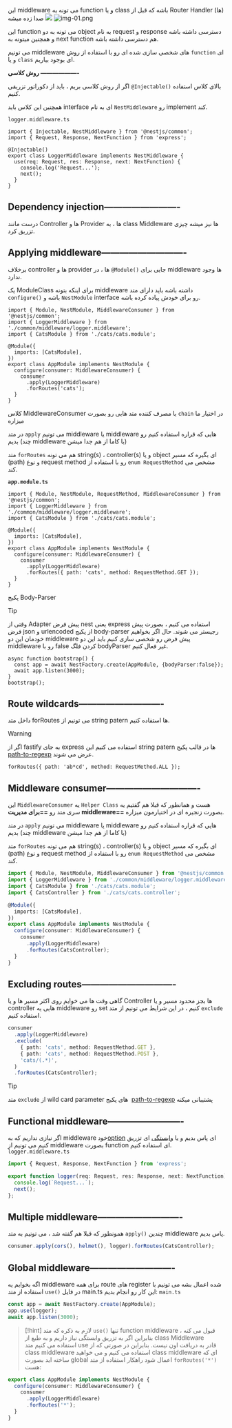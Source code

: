 این middleware می تونه یه function و یا class باشه که قبل از Router Handler (ها) صدا زده میشه
![](Notes/01%20-%20EcmaScript/NestJs/OverView/05%20-%20Middlewares/Images/img-01.png)
![img-01.png](https://raw.githubusercontent.com/SoroushMomtahan/Notes/main/01%20-%20EcmaScript/NestJs/OverView/02%20-%20Middlewares/Images/img-01.png)

این function می تونه به دو object به نام request و response دسترسی داشته باشه و همچنین میتونه به next function هم دسترسی داشته باشه.

می تونیم middleware های شخصی سازی شده ای رو با استفاده از روش `function` ای و یا `class` ای بوجود بیاریم.

**روش کلاسی ——————-**

اگر از روش کلاسی بریم ، باید از دکوراتور تزریقی `@Injectable()` بالای کلاس استفاده کنیم.

همچنین این کلاس باید interface ای به نام `NestMiddleware` رو implement کند.

`logger.middleware.ts`

```tsx
import { Injectable, NestMiddleware } from '@nestjs/common';
import { Request, Response, NextFunction } from 'express';

@Injectable()
export class LoggerMiddleware implements NestMiddleware {
  use(req: Request, res: Response, next: NextFunction) {
    console.log('Request...');
    next();
  }
}

```

## **Dependency injection————————-**

درست مانند Controller ها و Provider ها ، به class Middleware ها نیز میشه چیزی تزریق کرد.

## **Applying middleware—————————-**

برخلاف controller ها و provider ها ، در `@Module()` جایی برای middleware ها وجود ندارد.

یک ModuleClass برای اینکه بتونه middleware داشته باشه باید دارای متد `configure()` باشه و `NestModule` interface رو برای خودش پیاده کرده باشه.

```tsx
import { Module, NestModule, MiddlewareConsumer } from '@nestjs/common';
import { LoggerMiddleware } from './common/middleware/logger.middleware';
import { CatsModule } from './cats/cats.module';

@Module({
  imports: [CatsModule],
})
export class AppModule implements NestModule {
  configure(consumer: MiddlewareConsumer) {
    consumer
      .apply(LoggerMiddleware)
      .forRoutes('cats');
  }
}
```

کلاس MiddlewareConsumer یا مصرف کننده متد هایی رو بصورت `chain` در اختیار ما میزاره

در متد `apply` می تونیم middleware یا middleware هایی که قراره استفاده کنیم رو بدیم (چند middleware با کاما از هم جدا میشن)

متد `forRoutes` هم می تونه string(s) ، controller(s) و یا object ای بگیره که مسیر (path) و نوع request method رو با استفاده از `enum RequestMethod` مشخص می کند.

**`app.module.ts`**

```tsx
import { Module, NestModule, RequestMethod, MiddlewareConsumer } from '@nestjs/common';
import { LoggerMiddleware } from './common/middleware/logger.middleware';
import { CatsModule } from './cats/cats.module';

@Module({
  imports: [CatsModule],
})
export class AppModule implements NestModule {
  configure(consumer: MiddlewareConsumer) {
    consumer
      .apply(LoggerMiddleware)
      .forRoutes({ path: 'cats', method: RequestMethod.GET });
  }
}
```

پکیج Body-Parser
>[!tip]
>وقتی از Adapter پیش فرض nest یعنی express استفاده می کنیم ، بصورت پیش فرض json و urlencoded از پکیج body-parser رجیستر می شوند. حال اگر بخواهیم خودمان این دو middleware پیش فرض رو شخصی سازی کنیم باید این دو middleware رو با false کردن فلگ bodyParser غیر فعال کنیم.
```tsx
async function bootstrap() {
  const app = await NestFactory.create(AppModule, {bodyParser:false});
  await app.listen(3000);
}
bootstrap();
```

## **Route wildcards—————————-**

داخل متد forRoutes می تونیم از string patern ها استفاده کنیم.

>[!warning]
>اگر از fastify به جای express استفاده می کنیم این string patern ها در قالب پکیج [path-to-regexp](https://github.com/pillarjs/path-to-regexp#parameters) عرض می شوند.

```tsx
forRoutes({ path: 'ab*cd', method: RequestMethod.ALL });
```

## **Middleware consumer——————————-**
این `MiddlewareConsumer` یه `Helper Class` هست و همانطور که قبلا هم گفتیم یه سری متد رو **==برای مدیریت middleware==**  بصورت زنجیره ای در اختیارمون میزاره.

در متد `apply` می تونیم middleware یا middleware هایی که قراره استفاده کنیم رو بدیم (چند middleware با کاما از هم جدا میشن)

متد `forRoutes` هم می تونه string(s) ، controller(s) و یا object ای بگیره که مسیر (path) و نوع request method رو با استفاده از `enum RequestMethod` مشخص می کند.
```typescript
import { Module, NestModule, MiddlewareConsumer } from '@nestjs/common';
import { LoggerMiddleware } from './common/middleware/logger.middleware';
import { CatsModule } from './cats/cats.module';
import { CatsController } from './cats/cats.controller';

@Module({
  imports: [CatsModule],
})
export class AppModule implements NestModule {
  configure(consumer: MiddlewareConsumer) {
    consumer
      .apply(LoggerMiddleware)
      .forRoutes(CatsController);
  }
}
```

## **Excluding routes——————————-**
گاهی وقت ها می خوایم روی اکثر مسیر ها و یا Controller ها بجز محدود مسیر و یا controller هایی یه middleware رو set کنیم ، در این شرایط می تونیم از متد `exclude` استفاده کنیم.
```typescript
consumer
  .apply(LoggerMiddleware)
  .exclude(
    { path: 'cats', method: RequestMethod.GET },
    { path: 'cats', method: RequestMethod.POST },
    'cats/(.*)',
  )
  .forRoutes(CatsController);
```
>[!tip]
>متد `exclude` از wild card parameter های پکیج  [path-to-regexp](https://github.com/pillarjs/path-to-regexp#parameters) پشتیبانی میکنه

## **Functional middleware————————-**
اگر نیازی نداریم که به middleware خود<u>option</u> ای پاس بدیم و یا <u>وابستگی</u> ای تزریق کنیم می تونیم از middleware بصورت function ای استفاده کنیم.
`logger.middleware.ts`
```typescript
import { Request, Response, NextFunction } from 'express';

export function logger(req: Request, res: Response, next: NextFunction) {
  console.log(`Request...`);
  next();
};
```

## **Multiple middleware—————————-**
همونطور که قبلا هم گفته شد ، می تونیم به متد `apply()` چندین middleware پاس بدیم.
```typescript
consumer.apply(cors(), helmet(), logger).forRoutes(CatsController);
```

## **Global middleware—————————-**
اگه بخوایم یه middleware برای همه route های register شده اعمال بشه می تونیم با استفاده از متد `use()` در فایل main.ts این کار رو انجام بدیم:
`main.ts`
```typescript
const app = await NestFactory.create(AppModule);
app.use(logger);
await app.listen(3000);
```
>[!hint]
>لازم به ذکره که متد `use()` تنها function middleware قبول می کنه ، بنابراین اگر به تزریق وابستگی نیاز داریم و به طبع از class Middleware استفاده می کنیم متد use قادر به دریافت اون نیست.
>بنابراین در صورتی که از class middleware استفاده می کنیم و می خواهید class middleware ای که ساخته اید بصورت global اعمال شود راهکار استفاده از متد `forRoutes('*')` هست:
```typescript
export class AppModule implements NestModule {
  configure(consumer: MiddlewareConsumer) {
    consumer
      .apply(LoggerMiddleware)
      .forRoutes('*');
  }
}
```

